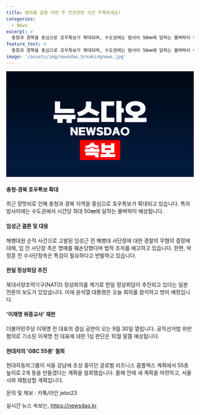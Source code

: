 ```yaml
---
title: 범죄율 급증 이번 주 안전관련 사건 주목하세요!
categories:
  - News
excerpt: >
  충청과 경북을 중심으로 호우특보가 확대되며, 수도권에는 밤사이 50㎜에 달하는 물벼락이 예상됩니다. 해병대원 순직 사건의 피의자인 임성근 전 해병대 사단장은 무혐의 결정을 받았으나, 관련된 논란은 계속되고 있습니다. 나토 정상회의를 계기로 한일 정상회담이 추진 중이며, 이에 관한 보도가 나왔습니다. 이재명 전 대표의 위증 혐의 공판이 9월 30일 열리며, 현대차는 강남에 새로운 비즈니스 콤플렉스 계획을 재협상할 예정입니다. #호우특보 #임성근 #나토정상회의 #이재명 #현대차그룹 #글로벌비즈니스콤플렉스
feature_text: >
  충청과 경북을 중심으로 호우특보가 확대되며, 수도권에는 밤사이 50㎜에 달하는 물벼락이 예상됩니다. 해병대원 순직 사건의 피의자인 임성근 전 해병대 사단장은 무혐의 결정을 받았으나, 관련된 논란은 계속되고 있습니다. 나토 정상회의를 계기로 한일 정상회담이 추진 중이며, 이에 관한 보도가 나왔습니다. 이재명 전 대표의 위증 혐의 공판이 9월 30일 열리며, 현대차는 강남에 새로운 비즈니스 콤플렉스 계획을 재협상할 예정입니다. #호우특보 #임성근 #나토정상회의 #이재명 #현대차그룹 #글로벌비즈니스콤플렉스
image: '/assets/img/newsdao_breakingnews.jpg'
---
```


<p><img src="/assets/img/newsdao_breakingnews.jpg" alt="pcversion 속보" /></p>

<h4>충청·경북 호우특보 확대</h4>

<p data-ke-size="size16">최근 장맛비로 인해 충청과 경북 지역을 중심으로 호우특보가 확대되고 있습니다. 특히 밤사이에는 수도권에서 시간당 최대 50㎜에 달하는 물벼락이 예상됩니다.</p>

<h4>임성근 결론 및 대응</h4>

<p data-ke-size="size16">해병대원 순직 사건으로 고발된 임성근 전 해병대 사단장에 대한 경찰의 무혐의 결정에 대해, 임 전 사단장 측은 명예를 훼손당했다며 법적 조치를 예고하고 있습니다. 한편, 박정훈 전 수사단장측은 특검이 필요하다고 반발하고 있습니다.</p>

<h4>한일 정상회담 추진</h4>

<p data-ke-size="size16">북대서양조약기구(NATO) 정상회의를 계기로 한일 정상회담이 추진되고 있다는 일본 언론의 보도가 있었습니다. 이에 윤석열 대통령은 오늘 회의를 참석하고 방미 예정입니다.</p>

<h4>'이재명 위증교사' 재판</h4>

<p data-ke-size="size16">더불어민주당 이재명 전 대표의 결심 공판이 오는 9월 30일 열립니다. 공직선거법 위반 혐의로 기소된 이재명 전 대표에 대한 1심 판단은 10월 말쯤 예상됩니다.</p>

<h4>현대차의 'GBC 55층' 철회</h4>

<p data-ke-size="size16">현대자동차그룹이 서울 강남에 조성 중이던 글로벌 비즈니스 콤플렉스 계획에서 55층 높이로 2개 동을 만들겠다는 계획을 철회했습니다. 올해 안에 새 계획을 마련하고, 서울시와 재협상할 계획입니다.</p>

<p>문의 및 제보 : 카톡/라인 jebo23</p>
실시간 뉴스 속보는, <a href="https://newsdao.kr" rel="dofollow">https://newsdao.kr</a>


